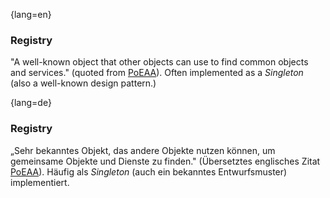 {lang=en}
### Registry

"A well-known object that other objects can use to find common objects and services." (quoted from
  [PoEAA](http://martinfowler.com/eaaCatalog/registry.html)). Often implemented as a _Singleton_ (also a
    well-known design pattern.)


{lang=de}
### Registry

„Sehr bekanntes Objekt, das andere Objekte nutzen können, um
gemeinsame Objekte und Dienste zu finden." (Übersetztes englisches
Zitat
[PoEAA](http://martinfowler.com/eaaCatalog/registry.html)).
Häufig als *Singleton* (auch ein bekanntes Entwurfsmuster)
implementiert.

